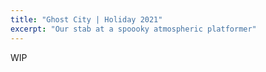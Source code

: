 ```yaml
---
title: "Ghost City | Holiday 2021"
excerpt: "Our stab at a spoooky atmospheric platformer"
---
```

WIP